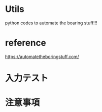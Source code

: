 # Utils  
python codes to automate the boaring stuff!!!  

# reference  
https://automatetheboringstuff.com/


# 入力テスト


# 注意事項